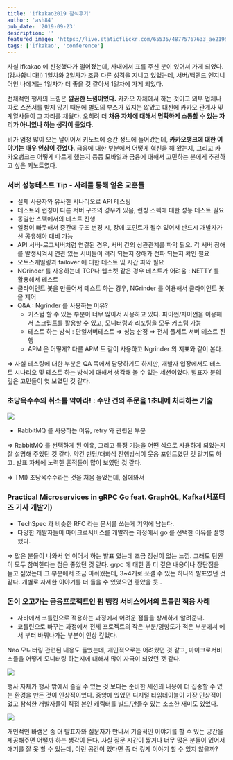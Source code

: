 ```yaml
---
title: 'ifkakao2019 참석후기'
author: 'ash84'
pub_date: '2019-09-23'
description: ''
featured_image: 'https://live.staticflickr.com/65535/48775767633_ae21956cd8_z.jpg'
tags: ['ifkakao', 'conference']
---
```


사실 ifkakao 에 신청했다가 떨어졌는데, 사내에서 표를 주신 분이 있어서 가게 되었다.(감사합니다!!) 1일차와 2일차가 조금 다른 성격을 지니고 있었는데, 서버/백엔드 엔지니어인 나에게는 1일차가 더 좋을 것 같아서 1일차에 가게 되었다. 

전체적인 행사의 느낌은 **깔끔한 느낌이었다.** 카카오 자체에서 하는 것이고 외부 업체나 따로 스폰서를 받지 않기 때문에 별도의 부스가 있지는 않았고 대신에 카카오 관계사 및 계열사들이 그 자리를 채웠다. 오히려 더 **채용 자체에 대해서 명확하게 소통할 수 있는 자리가 아니였나 하는 생각이 들었다.** 

비가 엄청 많이 오는 날이어서 키노트에 중간 정도에 들어갔는데, **카카오뱅크에 대한 이야기는 매우 인상이 깊었다.** 금융에 대한 부분에서 어떻게 혁신을 해 왔는지, 그리고 카카오뱅크는 어떻게 다르게 했는지 등등 모바일과 금융에 대해서 고민하는 분에게 추천하고 싶은 키노트였다. 

### **서버 성능테스트 Tip - 사례를 통해 얻은 교훈들**

- 실제 사용자와 유사한 시나리오로 API 테스팅
- 테스트와 런칭이 다른 서버 구조의 경우가 있음, 런칭 스펙에 대한 성능 테스트 필요
- 동일한 스펙에서의 테스트 진행
- 일정이 빠듯해서 중간에 구조 변경 시, 장애 포인트가 될수 있어서 반드시 개발자가 선 공유해야 대비 가능
- API 서버-로그서버처럼 연결된 경우, 서버 간의 상관관계를 파악 필요. 각 서버 장애를 발생시켜서 연관 있는 서버들이 격리 되는지 장애가 전파 되는지 확인 필요
- 오토스케일링과 failover 에 대한 테스트 및 시간 파악 필요
- NGrinder 를 사용하는데 TCP나 웹소켓 같은 경우 테스트가 어려움 : NETTY 를 활용해서 테스트
- 클라이언트 봇을 만들어서 테스트 하는 경우, NGrinder 를 이용해서 클라이언트 봇을 제어
- Q&A : Ngrinder 를 사용하는 이유?
    - 커스텀 할 수 있는 부분이 너무 많아서 사용하고 있다. 파이썬/자이썬을 이용해서 스크립트를 활용할 수 있고, 모니터링과 리포팅을 모두 커스텀 가능
    - 테스트 하는 방식 : 단일서버테스트 ⇒ 성능 산정 ⇒ 전체 풀세트 서버 테스트 진행
    - APM 은 어떻게? 다른 APM 도 같이 사용하고 Ngrinder 의 지표와 같이 본다.

⇒ 사실 테스팅에 대한 부분은 QA 쪽에서 담당하기도 하지만, 개발자 입장에서도 테스트 시나리오 및 테스트 하는 방식에 대해서 생각해 볼 수 있는 세션이었다. 발표자 분의 깊은 고민들이 엿 보였던 것 같다. 

### 초당옥수수의 취소를 막아라! : 수만 건의 주문을 1초내에 처리하는 기술

![](https://live.staticflickr.com/65535/48776305367_fd94b3a28b_z.jpg)

- RabbitMQ 를 사용하는 이유, retry 와 관련된 부분

⇒ RabbitMQ 를 선택하게 된 이유, 그리고 특정 기능을 어떤 식으로 사용하게 되었는지 잘 설명해 주었던 것 같다. 약간 만담/대화식 진행방식이 웃음 포인트였던 것 같기도 하고. 발표 자체에 노력한 흔적들이 많이 보였던 것 같다. 

⇒ TMI) 초당옥수수라는 것을 처음 들었는데, 집에와서 

### Practical Microservices in gRPC Go feat. GraphQL, Kafka(서포터즈 기사 개발기)

- TechSpec 과 비슷한 RFC 라는 문서를 쓰는게 기억에 남는다.
- 다양한 개발자들이 마이크로서비스를 개발하는 과정에서 go 를 선택한 이유를 설명했다.

⇒ 많은 분들이 나와서 연 이어서 하는 발표 였는데 조금 정신이 없는 느낌. 그래도 팀원이 모두 참여한다는 점은 좋았던 것 같다. grpc 에 대한 좀 더 깊은 내용이나 장단점을 듣고 싶었는데 그 부분에서 조금 아쉬웠는데, 3~4개로 쪼갤 수 있는 하나의 발표였던 것 같다. 개별로 자세한 이야기를 더 들을 수 있었으면 좋았을 듯.. 

### **돈이 오고가는 금융프로젝트인 펌 뱅킹 서비스에서의 코틀린 적용 사례**

- 자바에서 코틀린으로 적용하는 과정에서 어려운 점들을 상세하게 알려준다.
- 코틀린으로 바꾸는 과정에서 전체 프로젝트의 작은 부분/영향도가 적은 부분에서 에서 부터 바꿔나가는 부분이 인상 깊었다.

 

Neo 모니터링 관련된 내용도 들었는데, 개인적으로는 어려웠던 것 같고, 마이크로서비스들을 어떻게 모니터링 하는지에 대해서 많이 자극이 되었던 것 같다. 

![](https://live.staticflickr.com/65535/48776304762_9115fa5fbd_z.jpg)

행사 자체가 행사 밖에서 즐길 수 있는 것 보다는 준비한 세션의 내용에 더 집중할 수 있는 환경을 만든 것이 인상적이었다. 중앙에 있었던 디지털 타임테이블이 가장 인상적이었고 참석한 개발자들이 직접 본인 캐릭터를 빌드/만들수 있는 소소한 재미도 있었다.  

![](https://live.staticflickr.com/65535/48776305547_356495312e_z.jpg)

개인적인 바램은 좀 더 발표자와 질문자가 만나서 기술적인 이야기를 할 수 있는 공간을 제공해주면 어떨까 하는 생각이 든다. 사실 질문 시간이 짧거나 너무 많은 분들이 있어서 애기를 잘 못 할 수 있는데, 이런 공간이 있다면 좀 더 깊게 이야기 할 수 있지 않을까?
